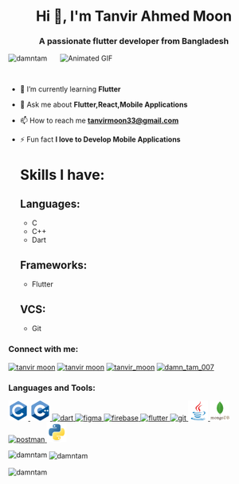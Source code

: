 
<h1 align="center">Hi 👋, I'm Tanvir Ahmed Moon</h1>
<h3 align="center">A passionate flutter developer from Bangladesh</h3>
<img src="https://media4.giphy.com/media/v1.Y2lkPTc5MGI3NjExNGhrcGpkc2dkdDV3a2FwYTZiYmJvazFwcW12amQzaW1jcTNuYjE5NCZlcD12MV9pbnRlcm5hbF9naWZfYnlfaWQmY3Q9Zw/qgQUggAC3Pfv687qPC/giphy.gif" alt="Animated GIF" width="400" align="right">

<p align="left"> <img src="https://komarev.com/ghpvc/?username=damntam&label=Profile%20views&color=0e75b6&style=flat" alt="damntam" /> </p>

<p align="left"> <a href="https://twitter.com/" target="blank"><img src="https://img.shields.io/twitter/follow/?logo=twitter&style=for-the-badge" alt="" /></a> </p>

- 🌱 I’m currently learning **Flutter**

- 💬 Ask me about **Flutter,React,Mobile Applications**

- 📫 How to reach me **tanvirmoon33@gmail.com**

- ⚡ Fun fact **I love to Develop Mobile Applications**

  <h1 align="left">Skills I have:</h1>

    <h2>Languages:</h2>
    <ul>
        <li>C</li>
        <li>C++</li>
        <li>Dart</li>
    </ul>

    <h2>Frameworks:</h2>
    <ul>
        <li>Flutter</li>
    </ul>

    <h2>VCS:</h2>
    <ul>
        <li>Git</li>
    </ul>



<h3 align="left">Connect with me:</h3>
<p align="left">
<a href="https://www.linkedin.com/in/tanvir-moon/" target="blank"><img align="center" src="https://raw.githubusercontent.com/rahuldkjain/github-profile-readme-generator/master/src/images/icons/Social/linked-in-alt.svg" alt="tanvir moon" height="30" width="40" /></a>
<a href="https://fb.com/tanvir moon" target="blank"><img align="center" src="https://raw.githubusercontent.com/rahuldkjain/github-profile-readme-generator/master/src/images/icons/Social/facebook.svg" alt="tanvir moon" height="30" width="40" /></a>
<a href="https://instagram.com/tanvir_moon" target="blank"><img align="center" src="https://raw.githubusercontent.com/rahuldkjain/github-profile-readme-generator/master/src/images/icons/Social/instagram.svg" alt="tanvir_moon" height="30" width="40" /></a>
<a href="https://codeforces.com/profile/damn_tam_007" target="blank"><img align="center" src="https://raw.githubusercontent.com/rahuldkjain/github-profile-readme-generator/master/src/images/icons/Social/codeforces.svg" alt="damn_tam_007" height="30" width="40" /></a>
</p>

<h3 align="left">Languages and Tools:</h3>
<p align="left"> <a href="https://www.cprogramming.com/" target="_blank" rel="noreferrer"> <img src="https://raw.githubusercontent.com/devicons/devicon/master/icons/c/c-original.svg" alt="c" width="40" height="40"/> </a> <a href="https://www.w3schools.com/cpp/" target="_blank" rel="noreferrer"> <img src="https://raw.githubusercontent.com/devicons/devicon/master/icons/cplusplus/cplusplus-original.svg" alt="cplusplus" width="40" height="40"/> </a> <a href="https://dart.dev" target="_blank" rel="noreferrer"> <img src="https://www.vectorlogo.zone/logos/dartlang/dartlang-icon.svg" alt="dart" width="40" height="40"/> </a> <a href="https://www.figma.com/" target="_blank" rel="noreferrer"> <img src="https://www.vectorlogo.zone/logos/figma/figma-icon.svg" alt="figma" width="40" height="40"/> </a> <a href="https://firebase.google.com/" target="_blank" rel="noreferrer"> <img src="https://www.vectorlogo.zone/logos/firebase/firebase-icon.svg" alt="firebase" width="40" height="40"/> </a> <a href="https://flutter.dev" target="_blank" rel="noreferrer"> <img src="https://www.vectorlogo.zone/logos/flutterio/flutterio-icon.svg" alt="flutter" width="40" height="40"/> </a> <a href="https://git-scm.com/" target="_blank" rel="noreferrer"> <img src="https://www.vectorlogo.zone/logos/git-scm/git-scm-icon.svg" alt="git" width="40" height="40"/> </a> <a href="https://www.java.com" target="_blank" rel="noreferrer"> <img src="https://raw.githubusercontent.com/devicons/devicon/master/icons/java/java-original.svg" alt="java" width="40" height="40"/> </a> <a href="https://www.mongodb.com/" target="_blank" rel="noreferrer"> <img src="https://raw.githubusercontent.com/devicons/devicon/master/icons/mongodb/mongodb-original-wordmark.svg" alt="mongodb" width="40" height="40"/> </a> <a href="https://postman.com" target="_blank" rel="noreferrer"> <img src="https://www.vectorlogo.zone/logos/getpostman/getpostman-icon.svg" alt="postman" width="40" height="40"/> </a> <a href="https://www.python.org" target="_blank" rel="noreferrer"> <img src="https://raw.githubusercontent.com/devicons/devicon/master/icons/python/python-original.svg" alt="python" width="40" height="40"/> </a> </p>

<p><img align="left" src="https://github-readme-stats.vercel.app/api/top-langs?username=damntam&show_icons=true&locale=en&layout=compact" alt="damntam" /></p>

<p>&nbsp;<img align="center" src="https://github-readme-stats.vercel.app/api?username=damntam&show_icons=true&locale=en" alt="damntam" /></p>

<p><img align="center" src="https://github-readme-streak-stats.herokuapp.com/?user=damntam&" alt="damntam" /></p>
